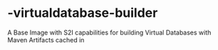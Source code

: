 # -virtualdatabase-builder
A Base Image with S2I capabilities for building Virtual Databases with Maven Artifacts cached in
